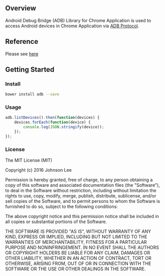 ## Overview

Android Debug Bridge (ADB) Library for Chrome Application is used to access
Android devices in Chrome Application via [ADB Protocol](https://android.googlesource.com/platform/system/core/+/master/adb/protocol.txt).

## Reference

Please see [here](https://rawgit.com/johnsonlee/adb/master/reference/index.html)

## Getting Started

### Install

```bash
bower install adb --save
```

### Usage

```javascript
adb.listDevices().then(function(devices) {
    devices.forEach(function(device) {
        console.log(JSON.stringify(device));
    });
});
```

### License

The MIT License (MIT)

Copyright (c) 2016 Johnson Lee

Permission is hereby granted, free of charge, to any person obtaining a copy
of this software and associated documentation files (the "Software"), to deal
in the Software without restriction, including without limitation the rights
to use, copy, modify, merge, publish, distribute, sublicense, and/or sell
copies of the Software, and to permit persons to whom the Software is
furnished to do so, subject to the following conditions:

The above copyright notice and this permission notice shall be included in all
copies or substantial portions of the Software.

THE SOFTWARE IS PROVIDED "AS IS", WITHOUT WARRANTY OF ANY KIND, EXPRESS OR
IMPLIED, INCLUDING BUT NOT LIMITED TO THE WARRANTIES OF MERCHANTABILITY,
FITNESS FOR A PARTICULAR PURPOSE AND NONINFRINGEMENT. IN NO EVENT SHALL THE
AUTHORS OR COPYRIGHT HOLDERS BE LIABLE FOR ANY CLAIM, DAMAGES OR OTHER
LIABILITY, WHETHER IN AN ACTION OF CONTRACT, TORT OR OTHERWISE, ARISING FROM,
OUT OF OR IN CONNECTION WITH THE SOFTWARE OR THE USE OR OTHER DEALINGS IN THE
SOFTWARE.

